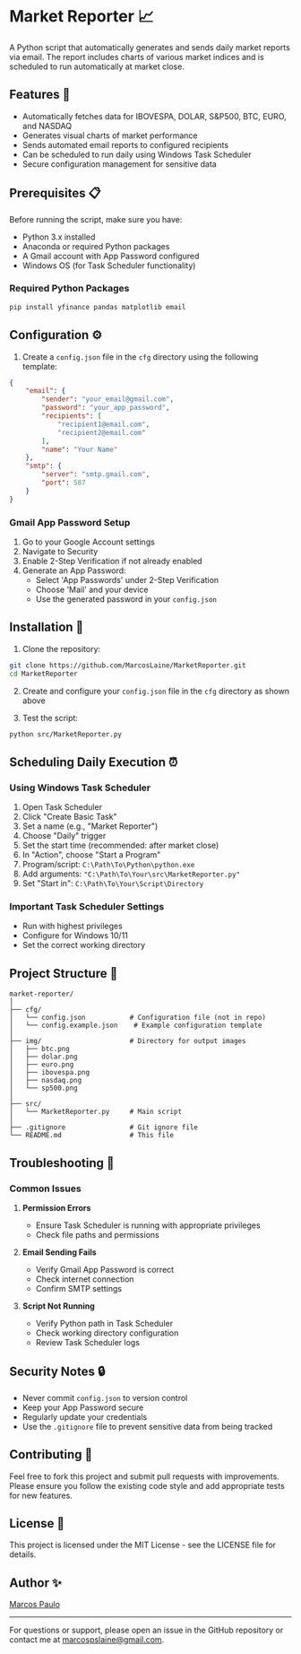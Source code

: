 # Market Reporter 📈

A Python script that automatically generates and sends daily market reports via email. The report includes charts of various market indices and is scheduled to run automatically at market close.

## Features 🌟

- Automatically fetches data for IBOVESPA, DOLAR, S&P500, BTC, EURO, and NASDAQ
- Generates visual charts of market performance
- Sends automated email reports to configured recipients
- Can be scheduled to run daily using Windows Task Scheduler
- Secure configuration management for sensitive data

## Prerequisites 📋

Before running the script, make sure you have:

- Python 3.x installed
- Anaconda or required Python packages
- A Gmail account with App Password configured
- Windows OS (for Task Scheduler functionality)

### Required Python Packages

```bash
pip install yfinance pandas matplotlib email
```

## Configuration ⚙️

1. Create a `config.json` file in the `cfg` directory using the following template:

```json
{
    "email": {
        "sender": "your_email@gmail.com",
        "password": "your_app_password",
        "recipients": [
            "recipient1@email.com",
            "recipient2@email.com"
        ],
        "name": "Your Name"
    },
    "smtp": {
        "server": "smtp.gmail.com",
        "port": 587
    }
}
```

### Gmail App Password Setup

1. Go to your Google Account settings
2. Navigate to Security
3. Enable 2-Step Verification if not already enabled
4. Generate an App Password:
   - Select 'App Passwords' under 2-Step Verification
   - Choose 'Mail' and your device
   - Use the generated password in your `config.json`

## Installation 🚀

1. Clone the repository:
```bash
git clone https://github.com/MarcosLaine/MarketReporter.git
cd MarketReporter
```

2. Create and configure your `config.json` file in the `cfg` directory as shown above

3. Test the script:
```bash
python src/MarketReporter.py
```

## Scheduling Daily Execution ⏰

### Using Windows Task Scheduler

1. Open Task Scheduler
2. Click "Create Basic Task"
3. Set a name (e.g., "Market Reporter")
4. Choose "Daily" trigger
5. Set the start time (recommended: after market close)
6. In "Action", choose "Start a Program"
7. Program/script: `C:\Path\To\Python\python.exe`
8. Add arguments: `"C:\Path\To\Your\src\MarketReporter.py"`
9. Set "Start in": `C:\Path\To\Your\Script\Directory`

### Important Task Scheduler Settings

- Run with highest privileges
- Configure for Windows 10/11
- Set the correct working directory

## Project Structure 📁

```
market-reporter/
│
├── cfg/
│   └── config.json           # Configuration file (not in repo)
│   └── config.example.json    # Example configuration template
│
├── img/                      # Directory for output images
│   ├── btc.png
│   ├── dolar.png
│   ├── euro.png
│   ├── ibovespa.png
│   ├── nasdaq.png
│   └── sp500.png
│
├── src/
│   └── MarketReporter.py     # Main script
│
├── .gitignore                # Git ignore file
└── README.md                 # This file
```

## Troubleshooting 🔧

### Common Issues

1. **Permission Errors**
   - Ensure Task Scheduler is running with appropriate privileges
   - Check file paths and permissions

2. **Email Sending Fails**
   - Verify Gmail App Password is correct
   - Check internet connection
   - Confirm SMTP settings

3. **Script Not Running**
   - Verify Python path in Task Scheduler
   - Check working directory configuration
   - Review Task Scheduler logs


## Security Notes 🔒

- Never commit `config.json` to version control
- Keep your App Password secure
- Regularly update your credentials
- Use the `.gitignore` file to prevent sensitive data from being tracked

## Contributing 🤝

Feel free to fork this project and submit pull requests with improvements. Please ensure you follow the existing code style and add appropriate tests for new features.

## License 📄

This project is licensed under the MIT License - see the LICENSE file for details.

## Author ✨

[Marcos Paulo](https://github.com/MarcosLaine)

---

For questions or support, please open an issue in the GitHub repository or contact me at marcospslaine@gmail.com.